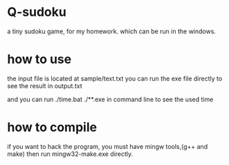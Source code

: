 Q-sudoku
========

a tiny sudoku game, for my homework.
which can be run in the windows.

how to use
==========

the input file is located at sample/text.txt
you can run the exe file directly to see the result in output.txt

and you can run ./time.bat ./**.exe in command line to see the used time

how to compile
==============

if you want to hack the program, you must have mingw tools,(g++ and make)
then run mingw32-make.exe directly.

